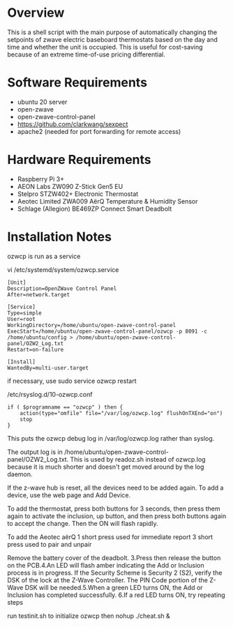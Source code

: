 # Overview

This is a shell script with the main purpose
of automatically changing the setpoints of zwave electric baseboard thermostats based on the day and time
and whether the unit is occupied.
This is useful for cost-saving because of an extreme time-of-use pricing differential.

# Software Requirements

* ubuntu 20 server
* open-zwave
* open-zwave-control-panel
* https://github.com/clarkwang/sexpect
* apache2 (needed for port forwarding for remote access)

# Hardware Requirements

* Raspberry Pi 3+
* AEON Labs ZW090 Z-Stick Gen5 EU
* Stelpro STZW402+ Electronic Thermostat
* Aeotec Limited ZWA009 AërQ Temperature & Humidity Sensor
* Schlage (Allegion) BE469ZP Connect Smart Deadbolt

# Installation Notes

ozwcp is run as a service

vi /etc/systemd/system/ozwcp.service

	[Unit]
	Description=OpenZWave Control Panel
	After=network.target

	[Service]
	Type=simple
	User=root
	WorkingDirectory=/home/ubuntu/open-zwave-control-panel
	ExecStart=/home/ubuntu/open-zwave-control-panel/ozwcp -p 8091 -c /home/ubuntu/config > /home/ubuntu/open-zwave-control-panel/OZW2_Log.txt
	Restart=on-failure

	[Install]
	WantedBy=multi-user.target

if necessary, use sudo service ozwcp restart

/etc/rsyslog.d/10-ozwcp.conf

	if ( $programname == "ozwcp" ) then {
	    action(type="omfile" file="/var/log/ozwcp.log" flushOnTXEnd="on")
	    stop
	}

This puts the ozwcp debug log in /var/log/ozwcp.log rather than syslog.

The output log is in /home/ubuntu/open-zwave-control-panel/OZW2_Log.txt.
This is used by readoz.sh instead of ozwcp.log because it is much shorter
and doesn't get moved around by the log daemon.

If the z-wave hub is reset, all the devices need to be added again.
To add a device, use the web page and Add Device.

To add the thermostat,
press both buttons for 3 seconds, then press them again to activate the inclusion,
up button, and then press both buttons again to accept the change.
Then the ON will flash rapidly.

To add the Aeotec aërQ
1 short press used for immediate report
3 short press used to pair and unpair

Remove the battery cover of the deadbolt. 3.Press then release the button on the PCB.4.An LED will flash amber indicating the Add or Inclusion process is in progress. If the Security Scheme is Security 2 (S2), verify the DSK of the lock at the Z-Wave Controller. The PIN Code portion of the Z-Wave DSK will be needed.5.When a green LED turns ON, the Add or Inclusion has completed successfully. 6.If a red LED turns ON, try repeating steps


run testinit.sh to initialize ozwcp
then nohup ./cheat.sh &
